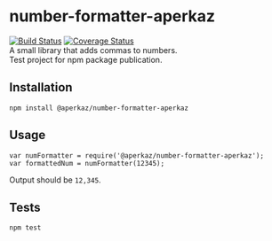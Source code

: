# number-formatter-aperkaz
[![Build Status](https://travis-ci.org/aperkaz/number-formatter.svg?branch=master)](https://travis-ci.org/aperkaz/number-formatter)
[![Coverage Status](https://coveralls.io/repos/github/aperkaz/number-formatter/badge.svg?branch=master)](https://coveralls.io/github/aperkaz/number-formatter?branch=master)</br>
A small library that adds commas to numbers.
</br>Test project for npm package publication.

## Installation
`npm install @aperkaz/number-formatter-aperkaz`

## Usage
`var numFormatter = require('@aperkaz/number-formatter-aperkaz');` </br>
`var formattedNum = numFormatter(12345);`


Output should be `12,345`.

## Tests
`npm test`
